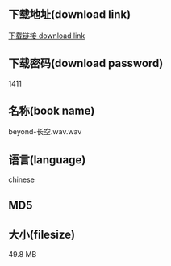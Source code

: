 ## 下载地址(download link)
[下载链接 download link](https://voluble-croquembouche-d321dc.netlify.app/?s=beyond-%E9%95%BF%E7%A9%BA.wav)

## 下载密码(download password)
1411

## 名称(book name)
beyond-长空.wav.wav

## 语言(language)
chinese

## MD5


## 大小(filesize)
49.8 MB
